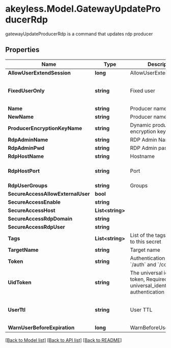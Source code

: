 # akeyless.Model.GatewayUpdateProducerRdp
gatewayUpdateProducerRdp is a command that updates rdp producer

## Properties

Name | Type | Description | Notes
------------ | ------------- | ------------- | -------------
**AllowUserExtendSession** | **long** | AllowUserExtendSession | [optional] 
**FixedUserOnly** | **string** | Fixed user | [optional] [default to "false"]
**Name** | **string** | Producer name | 
**NewName** | **string** | Producer name | [optional] 
**ProducerEncryptionKeyName** | **string** | Dynamic producer encryption key | [optional] 
**RdpAdminName** | **string** | RDP Admin Name | [optional] 
**RdpAdminPwd** | **string** | RDP Admin password | [optional] 
**RdpHostName** | **string** | Hostname | [optional] 
**RdpHostPort** | **string** | Port | [optional] [default to "22"]
**RdpUserGroups** | **string** | Groups | [optional] 
**SecureAccessAllowExternalUser** | **bool** |  | [optional] 
**SecureAccessEnable** | **string** |  | [optional] 
**SecureAccessHost** | **List&lt;string&gt;** |  | [optional] 
**SecureAccessRdpDomain** | **string** |  | [optional] 
**SecureAccessRdpUser** | **string** |  | [optional] 
**Tags** | **List&lt;string&gt;** | List of the tags attached to this secret | [optional] 
**TargetName** | **string** | Target name | [optional] 
**Token** | **string** | Authentication token (see &#x60;/auth&#x60; and &#x60;/configure&#x60;) | [optional] 
**UidToken** | **string** | The universal identity token, Required only for universal_identity authentication | [optional] 
**UserTtl** | **string** | User TTL | [optional] [default to "60m"]
**WarnUserBeforeExpiration** | **long** | WarnBeforeUserExpiration | [optional] 

[[Back to Model list]](../README.md#documentation-for-models) [[Back to API list]](../README.md#documentation-for-api-endpoints) [[Back to README]](../README.md)

